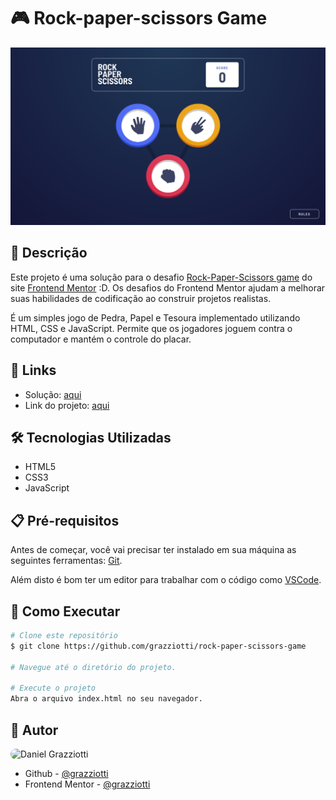 # 🎮 Rock-paper-scissors Game

![](./assets/images/app-screenshot.png)

## 📄 Descrição

Este projeto é uma solução para o desafio [Rock-Paper-Scissors game](https://www.frontendmentor.io/challenges/rock-paper-scissors-game-pTgwgvgH) do site [Frontend Mentor](https://www.frontendmentor.io/) :D. Os desafios do Frontend Mentor ajudam a melhorar suas habilidades de codificação ao construir projetos realistas.

É um simples jogo de Pedra, Papel e Tesoura implementado utilizando HTML, CSS e JavaScript. Permite que os jogadores joguem contra o computador e mantém o controle do placar.

## 🔗 Links

- Solução: [aqui](https://www.frontendmentor.io/solutions/flexbox-grid-bem-and-vanilla-js-QiRt_gWo4)
- Link do projeto: [aqui](https://grazziotti.github.io/rock-paper-scissors-game/)

## 🛠 Tecnologias Utilizadas

- HTML5
- CSS3
- JavaScript

## 📋 Pré-requisitos

Antes de começar, você vai precisar ter instalado em sua máquina as seguintes ferramentas: [Git](https://git-scm.com/).

Além disto é bom ter um editor para trabalhar com o código como [VSCode](https://code.visualstudio.com/).

## 🚀 Como Executar

```bash
# Clone este repositório
$ git clone https://github.com/grazziotti/rock-paper-scissors-game

# Navegue até o diretório do projeto.

# Execute o projeto
Abra o arquivo index.html no seu navegador.
```

## 👤 Autor

<img style="border-radius: 50px" alt="Daniel Grazziotti" title="Daniel Grazziotti" src="https://avatars.githubusercontent.com/grazziotti" height="100" width="100" />

- Github - [@grazziotti](https://github.com/grazziotti)
- Frontend Mentor - [@grazziotti](https://www.frontendmentor.io/profile/grazziotti)
